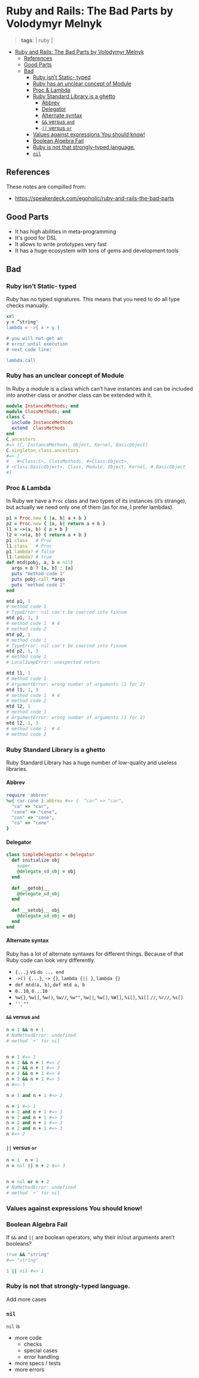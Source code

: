 # Ruby and Rails: The Bad Parts by Volodymyr Melnyk
> **tags**: | ruby |

- [Ruby and Rails: The Bad Parts by Volodymyr Melnyk](#ruby-and-rails-the-bad-parts-by-volodymyr-melnyk)
  - [References](#references)
  - [Good Parts](#good-parts)
  - [Bad](#bad)
    - [Ruby isn’t Static- typed](#ruby-isnt-static--typed)
    - [Ruby has an unclear concept of Module](#ruby-has-an-unclear-concept-of-module)
    - [Proc & Lambda](#proc--lambda)
    - [Ruby Standard Library is a ghetto](#ruby-standard-library-is-a-ghetto)
      - [Abbrev](#abbrev)
      - [Delegator](#delegator)
      - [Alternate syntax](#alternate-syntax)
      - [`&&` versus `and`](#versus-and)
      - [`||` versus `or`](#versus-or)
    - [Values against expressions You should know!](#values-against-expressions-you-should-know)
    - [Boolean Algebra Fail](#boolean-algebra-fail)
    - [Ruby is not that strongly-typed language.](#ruby-is-not-that-strongly-typed-language)
    - [`nil`](#nil)

## References

These notes are compilled from:
* https://speakerdeck.com/egoholic/ruby-and-rails-the-bad-parts

## Good Parts

- It has high abilities in meta-programming
- It's good for DSL
- It allows to write prototypes very fast
- It has a huge ecosystem with tons of gems and development tools

## Bad

### Ruby isn’t Static- typed

Ruby has no typed signatures. This means that you need to do all type checks manually.

```ruby
x=5
y = “string"
lambda = ->{ x + y }

# you will not get an
# error until execution
# next code line:

lambda.call
```

### Ruby has an unclear concept of Module

In Ruby a module is a class which can’t have instances and can be included into another class or another class can be extended with it.

```ruby
module InstanceMethods; end
module ClassMethods; end
class C
  include InstanceMethods
  extend  ClassMethods
end
C.ancestors
#=> [C, InstanceMethods, Object, Kernel, BasicObject]
C.singleton_class.ancestors
#=> [
#   #<Class:C>, ClassMethods, #<Class:Object>,
# <Class:BasicObject>, Class, Module, Object, Kernel, # BasicObject
#]
```

### Proc & Lambda

In Ruby we have a `Proc` class and two types of its instances (it’s strange), but actually we need only one of them (as for me, I prefer lambdas).

```ruby
p1 = Proc.new { |a, b| a + b }
p2 = Proc.new { |a, b| return a + b }
l1 = ->(a, b) { a + b }
l2 = ->(a, b) { return a + b }
p1.class   # Proc
l1.class   # Proc
p1.lambda? # false
l1.lambda? # true
def mtd(pobj, a, b = nil)
  args = b ? [a, b] : [a]
  puts "method code 1"
  puts pobj.call *args
  puts "method code 2"
end

mtd p1, 1 
# method code 1 
# TypeError: nil can't be coerced into Fixnum
mtd p1, 1, 3 
# method code 1  # 4 
# method code 2
mtd p2, 1 
# method code 1 
# TypeError: nil can't be coerced into Fixnum
mtd p2, 1, 3 
# method code 1 
# LocalJumpError: unexpected return

mtd l1, 1 
# method code 1 
# ArgumentError: wrong number of arguments (1 for 2)
mtd l1, 1, 3 
# method code 1  # 4 
# method code 2
mtd l2, 1 
# method code 1 
# ArgumentError: wrong number of arguments (1 for 2)
mtd l2, 1, 3 
# method code 1  # 4 
# method code 2
```

### Ruby Standard Library is a ghetto

Ruby Standard Library has a huge number of low-quality and useless libraries.

#### Abbrev

```ruby
require 'abbrev'
%w{ car cone }.abbrev #=> {  “car” => "car", 
  "ca" => "car", 
  "cone" => "cone", 
  "con" => "cone", 
  "co" => "cone"  
}
```

#### Delegator

```ruby
class SimpleDelegator < Delegator
  def initialize obj 
    super 
    @delegate_sd_obj = obj  
  end
  
  def __getobj__  
    @delegate_sd_obj 
  end
  
  def __setobj__ obj  
    @delegate_sd_obj = obj 
  end  
end
```

#### Alternate syntax

Ruby has a lot of alternate syntaxes for different things. Because of that Ruby code can look very differently.


- `{...}` vs `do ... end` 
- `->() {...}`, `-> {}`, `lambda {|| }`, `lambda {}` 
- `def mtd(a, b)`, `def mtd a, b`
- `0..10`, `0...10`
- `%w{}`, `%w[]`, `%w()`, `%w//`, `%w""`, `%w||`, `%w[]`, `%W[]`, `%i[]`, `%i[]` 
`//`, `%r//`, `%s[]` 
- `''`, `""`

#### `&&` versus `and`

``` ruby
n = 1 && n + 1
# NoMethodError: undefined
# method `+' for nil


n = 1 #=> 1
n = 2 && n + 1 #=> 2
n = 2 && n + 1 #=> 3
n = 2 && n + 1 #=> 4
n = 2 && n + 1 #=> 5
n #=> 5
```

```ruby
n = 1 and n + 1 #=> 2

n = 1 #=> 1
n = 2 and n + 1 #=> 3
n = 2 and n + 1 #=> 3
n = 2 and n + 1 #=> 3
n = 2 and n + 1 #=> 3
n #=> 2
```

#### `||` versus `or`

```ruby
n = 1  n = 1 
n = nil || n + 2 #=> 3 


n = nil or n + 2 
# NoMethodError: undefined  
# method `+' for nil
```

### Values against expressions You should know!

### Boolean Algebra Fail

If `&&` and `||` are boolean operators, why their in/out arguments aren’t booleans?

```ruby
true && "string"
#=> "string"

1 || nil #=> 1
```

### Ruby is not that strongly-typed language.

Add more cases

### `nil`

`nil` is

- more code
  - checks
  - special cases
  - error handling 
- more specs / tests  
- more errors
